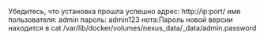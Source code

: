 Убедитесь, что установка прошла успешно
адрес: http://ip:port/
имя пользователя: admin
пароль: admin123
нота:Пароль новой версии находится в cat /var/lib/docker/volumes/nexus_data/_data/admin.password